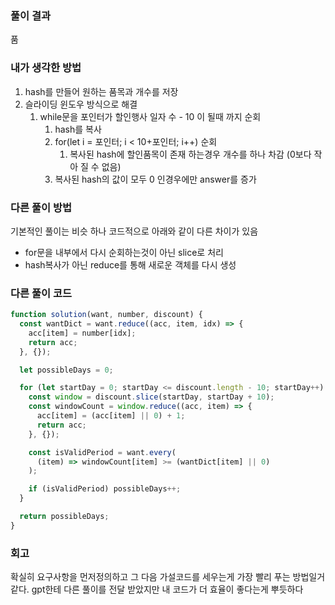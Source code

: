 ### 풀이 결과

품

### 내가 생각한 방법

1. hash를 만들어 원하는 품목과 개수를 저장
2. 슬라이딩 윈도우 방식으로 해결
   1. while문을 포인터가 할인행사 일자 수 - 10 이 될때 까지 순회
      1. hash를 복사
      2. for(let i = 포인터; i < 10+포인터; i++) 순회
         1. 복사된 hash에 할인품목이 존재 하는경우 개수를 하나 차감 (0보다 작아 질 수 없음)
      3. 복사된 hash의 값이 모두 0 인경우에만 answer를 증가

### 다른 풀이 방법

기본적인 풀이는 비슷 하나 코드적으로 아래와 같이 다른 차이가 있음

- for문을 내부에서 다시 순회하는것이 아닌 slice로 처리
- hash복사가 아닌 reduce를 통해 새로운 객체를 다시 생성

### 다른 풀이 코드

```javascript
function solution(want, number, discount) {
  const wantDict = want.reduce((acc, item, idx) => {
    acc[item] = number[idx];
    return acc;
  }, {});

  let possibleDays = 0;

  for (let startDay = 0; startDay <= discount.length - 10; startDay++) {
    const window = discount.slice(startDay, startDay + 10);
    const windowCount = window.reduce((acc, item) => {
      acc[item] = (acc[item] || 0) + 1;
      return acc;
    }, {});

    const isValidPeriod = want.every(
      (item) => windowCount[item] >= (wantDict[item] || 0)
    );

    if (isValidPeriod) possibleDays++;
  }

  return possibleDays;
}
```

### 회고

확실히 요구사항을 먼저정의하고 그 다음 가설코드를 세우는게 가장 빨리 푸는 방법일거 같다.
gpt한테 다른 풀이를 전달 받았지만 내 코드가 더 효율이 좋다는게 뿌듯하다

